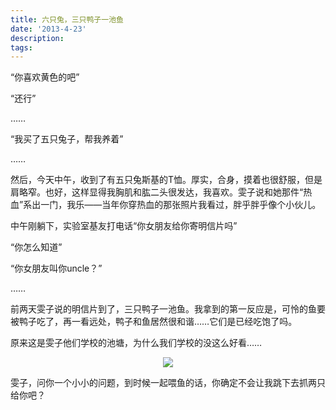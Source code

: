 ```yaml
---
title: 六只兔，三只鸭子一池鱼
date: '2013-4-23'
description: 
tags: 
---
```

<p>“你喜欢黄色的吧”</p>
<p>“还行”</p>
<p>……</p>
<p>“我买了五只兔子，帮我养着”</p>
<P>……</p>
<p>然后，今天中午，收到了有五只兔斯基的T恤。厚实，合身，摸着也很舒服，但是肩略窄。也好，这样显得我胸肌和肱二头很发达，我喜欢。雯子说和她那件“热血”系出一门，我乐——当年你穿热血的那张照片我看过，胖乎胖乎像个小伙儿。</p>
<p>中午刚躺下，实验室基友打电话“你女朋友给你寄明信片吗”</p>
<p>“你怎么知道”</p>
<p>“你女朋友叫你uncle？”</p>
<p>……</p>
<p>前两天雯子说的明信片到了，三只鸭子一池鱼。我拿到的第一反应是，可怜的鱼要被鸭子吃了，再一看远处，鸭子和鱼居然很和谐……它们是已经吃饱了吗。</p>
<p>原来这是雯子他们学校的池塘，为什么我们学校的没这么好看……</p>
<center><img src="{{urls.media}}/IMG_20130424_230533.jpg"/></center>
<p>雯子，问你一个小小的问题，到时候一起喂鱼的话，你确定不会让我跳下去抓两只给你吧？ </p>